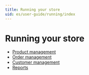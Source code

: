 ```yaml
---
title: Running your store
uid: es/user-guide/running/index
---
```


# Running your store

* [Product management](xref:es/user-guide/running/product-management/index)
* [Order management](xref:es/user-guide/running/order-management/index)
* [Customer management](xref:es/user-guide/running/customer-management/index)
* [Reports](xref:es/user-guide/running/reports/index)